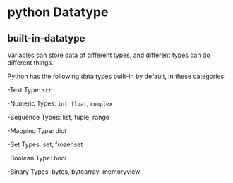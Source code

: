 
# python Datatype

## built-in-datatype

Variables can store data of different types, and different types can do different things.

Python has the following data types built-in by default, in these categories:

-Text Type:	````str````

-Numeric Types:	````int````, ````float````, ````complex````

-Sequence Types:	list, tuple, range

-Mapping Type:	dict

-Set Types:	set, frozenset

-Boolean Type:	bool

-Binary Types:	bytes, bytearray, memoryview
